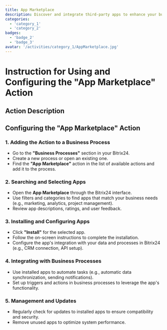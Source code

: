 ```yaml
---
title: App Marketplace
description: Discover and integrate third-party apps to enhance your business.
categories: 
  - 'category_1'
  - 'category_2'
badges: 
  - 'badge_2'
  - 'badge_3'
avatar: '/activities/category_1/AppMarketplace.jpg'
---
```

# Instruction for Using and Configuring the "App Marketplace" Action

## Action Description

## **Configuring the "App Marketplace" Action**

### 1. Adding the Action to a Business Process
- Go to the **"Business Processes"** section in your Bitrix24.
- Create a new process or open an existing one.
- Find the **"App Marketplace"** action in the list of available actions and add it to the process.

### 2. Searching and Selecting Apps
- Open the **App Marketplace** through the Bitrix24 interface.
- Use filters and categories to find apps that match your business needs (e.g., marketing, analytics, project management).
- Review app descriptions, ratings, and user feedback.

### 3. Installing and Configuring Apps
- Click **"Install"** for the selected app.
- Follow the on-screen instructions to complete the installation.
- Configure the app's integration with your data and processes in Bitrix24 (e.g., CRM connection, API setup).

### 4. Integrating with Business Processes
- Use installed apps to automate tasks (e.g., automatic data synchronization, sending notifications).
- Set up triggers and actions in business processes to leverage the app's functionality.

### 5. Management and Updates
- Regularly check for updates to installed apps to ensure compatibility and security.
- Remove unused apps to optimize system performance.  
